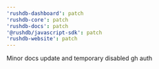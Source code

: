 ```yaml
---
'rushdb-dashboard': patch
'rushdb-core': patch
'rushdb-docs': patch
'@rushdb/javascript-sdk': patch
'rushdb-website': patch
---
```


Minor docs update and temporary disabled gh auth

